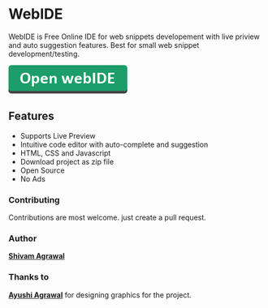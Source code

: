 # WebIDE

WebIDE is Free Online IDE for web snippets developement with live priview and auto suggestion features. Best for small web snippet development/testing.

[![Open webIDE Button](imgs/open_webIDE_button.png)](https://shivampip.github.io/webIDE/)

## Features

- Supports Live Preview
- Intuitive code editor with auto-complete and suggestion
- HTML, CSS and Javascript
- Download project as zip file
- Open Source
- No Ads

### Contributing

Contributions are most welcome. just create a pull request.

### Author

[**Shivam Agrawal**](https://www.github.com/shivampip)

### Thanks to

[**Ayushi Agrawal**](https://www.instagram.com/ayushidesigner/) for designing graphics for the project.
